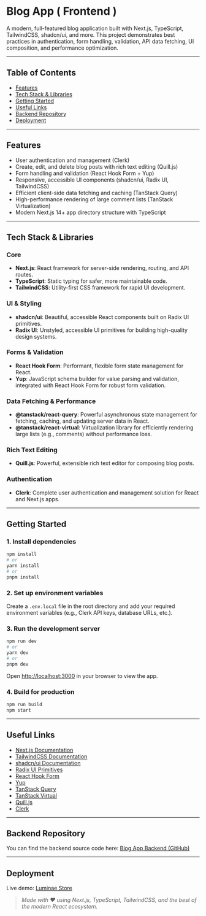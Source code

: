 # Blog App ( Frontend )

A modern, full-featured blog application built with Next.js, TypeScript, TailwindCSS, shadcn/ui, and more. This project demonstrates best practices in authentication, form handling, validation, API data fetching, UI composition, and performance optimization.

---

## Table of Contents

- [Features](#features)
- [Tech Stack & Libraries](#tech-stack--libraries)
- [Getting Started](#getting-started)
- [Useful Links](#useful-links)
- [Backend Repository](#backend-repository)
- [Deployment](#deployment)

---

## Features

- User authentication and management (Clerk)
- Create, edit, and delete blog posts with rich text editing (Quill.js)
- Form handling and validation (React Hook Form + Yup)
- Responsive, accessible UI components (shadcn/ui, Radix UI, TailwindCSS)
- Efficient client-side data fetching and caching (TanStack Query)
- High-performance rendering of large comment lists (TanStack Virtualization)
- Modern Next.js 14+ app directory structure with TypeScript

---

## Tech Stack & Libraries

### Core

- **Next.js**: React framework for server-side rendering, routing, and API routes.
- **TypeScript**: Static typing for safer, more maintainable code.
- **TailwindCSS**: Utility-first CSS framework for rapid UI development.

### UI & Styling

- **shadcn/ui**: Beautiful, accessible React components built on Radix UI primitives.
- **Radix UI**: Unstyled, accessible UI primitives for building high-quality design systems.

### Forms & Validation

- **React Hook Form**: Performant, flexible form state management for React.
- **Yup**: JavaScript schema builder for value parsing and validation, integrated with React Hook Form for robust form validation.

### Data Fetching & Performance

- **@tanstack/react-query**: Powerful asynchronous state management for fetching, caching, and updating server data in React.
- **@tanstack/react-virtual**: Virtualization library for efficiently rendering large lists (e.g., comments) without performance loss.

### Rich Text Editing

- **Quill.js**: Powerful, extensible rich text editor for composing blog posts.

### Authentication

- **Clerk**: Complete user authentication and management solution for React and Next.js apps.

---

## Getting Started

### 1. Install dependencies

```bash
npm install
# or
yarn install
# or
pnpm install
```

### 2. Set up environment variables

Create a `.env.local` file in the root directory and add your required environment variables (e.g., Clerk API keys, database URLs, etc.).

### 3. Run the development server

```bash
npm run dev
# or
yarn dev
# or
pnpm dev
```

Open [http://localhost:3000](http://localhost:3000) in your browser to view the app.

### 4. Build for production

```bash
npm run build
npm start
```

---

## Useful Links

- [Next.js Documentation](https://nextjs.org/docs)
- [TailwindCSS Documentation](https://tailwindcss.com/docs)
- [shadcn/ui Documentation](https://ui.shadcn.com/docs)
- [Radix UI Primitives](https://www.radix-ui.com/primitives/docs/overview/introduction)
- [React Hook Form](https://react-hook-form.com/)
- [Yup](https://github.com/jquense/yup)
- [TanStack Query](https://tanstack.com/query/latest)
- [TanStack Virtual](https://tanstack.com/virtual/latest)
- [Quill.js](https://quilljs.com/)
- [Clerk](https://clerk.com/docs)

---

## Backend Repository

You can find the backend source code here: [Blog App Backend (GitHub)](https://github.com/mustafaahmed-f?tab=repositories)

---

## Deployment

Live demo: [Luminae Store](https://ecommerce-nextjs-by-mustafa.vercel.app/)

> _Made with ❤️ using Next.js, TypeScript, TailwindCSS, and the best of the modern React ecosystem._
